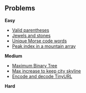 Problems
--------
**Easy**
- [Valid parentheses](parentheses)
- [Jewels and stones](jewels)
- [Unique Morse code words](morse)
- [Peak index in a mountain array](mountainpeak)

**Medium**
- [Maximum Binary Tree](maxbinarytree)
- [Max increase to keep city skyline](skyline)
- [Encode and decode TinyURL](tinyurl)

**Hard**